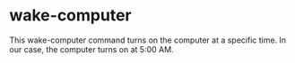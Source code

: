 # wake-computer

This wake-computer command turns on the computer at a specific time. In our case, the computer turns on at 5:00 AM.
